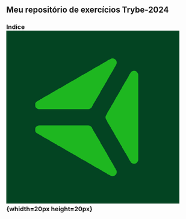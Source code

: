  ## Meu repositório de exercícios Trybe-2024
 ### Indice !["logo"](Importante/img/ty.png){whidth=20px height=20px}
 
